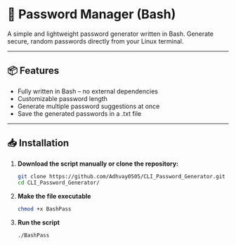 # 🔐 Password Manager (Bash)

A simple and lightweight password generator written in Bash. Generate secure, random passwords directly from your Linux terminal.

---

## 📦 Features

-  Fully written in Bash – no external dependencies
-  Customizable password length
-  Generate multiple password suggestions at once
-  Save the generated passwords in a .txt file

---

## 📥 Installation

1. **Download the script manually or clone the repository:**
   ```bash
   git clone https://github.com/Adhvay0505/CLI_Password_Generator.git
   cd CLI_Password_Generator/
2. **Make the file executable**
   ```bash
   chmod +x BashPass
3. **Run the script**
   ```bash
   ./BashPass




